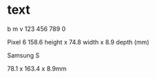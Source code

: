 # text
b m
v
123 456 789 0

Pixel 6
158.6 height x 74.8 width x 8.9 depth (mm)

Samsung S

78.1 x 163.4 x 8.9mm